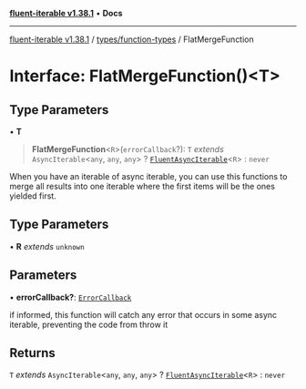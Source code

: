 [**fluent-iterable v1.38.1**](../../../README.md) • **Docs**

***

[fluent-iterable v1.38.1](../../../README.md) / [types/function-types](../README.md) / FlatMergeFunction

# Interface: FlatMergeFunction()\<T\>

## Type Parameters

• **T**

> **FlatMergeFunction**\<`R`\>(`errorCallback`?): `T` *extends* `AsyncIterable`\<`any`, `any`, `any`\> ? [`FluentAsyncIterable`](../../../index/interfaces/FluentAsyncIterable.md)\<`R`\> : `never`

When you have an iterable of async iterable, you can use this functions to merge all results into one iterable
where the first items will be the ones yielded first.

## Type Parameters

• **R** *extends* `unknown`

## Parameters

• **errorCallback?**: [`ErrorCallback`](../../interfaces/ErrorCallback.md)

if informed, this function will catch any error that occurs in some async iterable, preventing the code from throw it

## Returns

`T` *extends* `AsyncIterable`\<`any`, `any`, `any`\> ? [`FluentAsyncIterable`](../../../index/interfaces/FluentAsyncIterable.md)\<`R`\> : `never`
